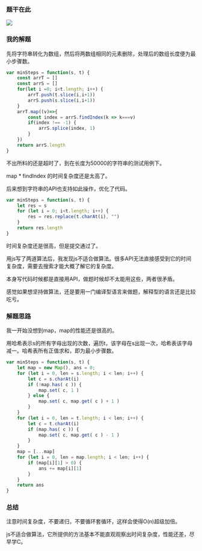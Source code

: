 ### 题干在此

![](https://i.loli.net/2020/06/01/PX5UKbNvhOkoYQm.png)

### 我的解题

先将字符串转化为数组，然后将两数组相同的元素删除，处理后的数组长度便为最小步骤数。

```js
var minSteps = function(s, t) {
    const arrT = []
    const arrS = []
    for(let i =0; i<t.length; i++) {
        arrT.push(t.slice(i,i+1))
        arrS.push(s.slice(i,i+1))
    }
    arrT.map((v)=>{
        const index = arrS.findIndex(k => k===v)
        if(index !== -1) {
            arrS.splice(index, 1)
        }
    })
    return arrS.length
}
```

不出所料的还是超时了，到在长度为50000的字符串的测试用例下。

map * findIndex 的时间复杂度还是太高了。

后来想到字符串的API也支持如此操作，优化了代码。

```js
var minSteps = function(s, t) {
    let res = s
    for (let i = 0; i<t.length; i++) {
        res = res.replace(t.charAt(i), "")
    }
    return res.length
}
```

时间复杂度还是很高，但是提交通过了。

用js写了两道算法后，我发现js不适合做算法。很多API无法直接感受到它的时间复杂度，需要去搜索才能大概了解它的复杂度。

本身写代码时候都是直接用API，做题时候却不太能用这些，两者很矛盾。

感觉如果想坚持做算法，还是要用一门编译型语言来做题，解释型的语言还是比较吃亏。

### 解题思路

我一开始没想到map，map的性能还是很高的。

用哈希表示s的所有字母出现的次数，遍历t，该字母在s出现一次，哈希表该字母减一。哈希表所有正值求和，即为最小步骤数。

```js
var minSteps = function(s, t) {
    let map = new Map(), ans = 0;
    for (let i = 0, len = s.length; i < len; i++) {
        let c = s.charAt(i)
        if (!map.has( c )) {
            map.set( c, 1 )
        } else {
            map.set( c, map.get( c ) + 1 )
        }
    }
    for (let i = 0, len = t.length; i < len; i++) {
        let c = t.charAt(i)
        if (map.has( c )) {
            map.set( c, map.get( c ) - 1 )
        }
    }
    map = [...map]
    for (let i = 0, len = map.length; i < len; i++) {
        if (map[i][1] > 0) {
            ans += map[i][1]
        }
    }
    return ans
}
```

### 总结

注意时间复杂度，不要递归，不要循环套循环，这样会使得O(n)超级加倍。

js不适合做算法，它所提供的方法基本不能直观观察出时间复杂度，性能还差，尽早学C。